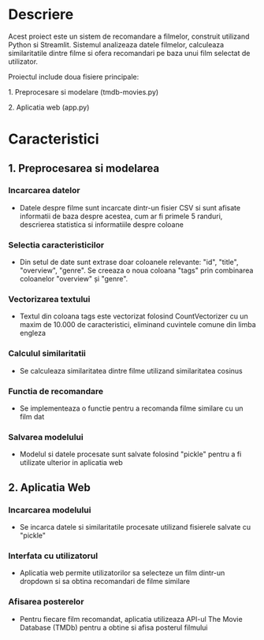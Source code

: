 <h1>Descriere</h1>
<p>Acest proiect este un sistem de recomandare a filmelor, construit utilizand Python si Streamlit. Sistemul analizeaza datele filmelor, calculeaza similaritatile dintre filme si ofera recomandari pe baza unui film selectat de utilizator.</p>
<p>Proiectul include doua fisiere principale:</p>
<p>1. Preprocesare si modelare (tmdb-movies.py)</p>
<p>2. Aplicatia web (app.py)</p>
<h1>Caracteristici</h1>
<h2>1. Preprocesarea si modelarea</h2>
<h3>Incarcarea datelor</h2>
<ul>
  <li>Datele despre filme sunt incarcate dintr-un fisier CSV si sunt afisate informatii de baza despre acestea, cum ar fi primele 5 randuri, descrierea statistica si informatiile despre coloane</li>
</ul>
<h3>Selectia caracteristicilor</h3> 
<ul>
  <li>Din setul de date sunt extrase doar coloanele relevante: "id", "title", "overview", "genre". Se creeaza o noua coloana "tags" prin combinarea coloanelor "overview" și "genre".</li>
</ul>
<h3>Vectorizarea textului</h3>
<ul>
  <li>Textul din coloana tags este vectorizat folosind CountVectorizer cu un maxim de 10.000 de caracteristici, eliminand cuvintele comune din limba engleza</li>
</ul>
<h3>Calculul similaritatii</h3>
<ul>
  <li>Se calculeaza similaritatea dintre filme utilizand similaritatea cosinus</li>
</ul>
<h3>Functia de recomandare</h3>
<ul>
  <li>Se implementeaza o functie pentru a recomanda filme similare cu un film dat</li>
</ul>
<h3>Salvarea modelului</h3>
<ul>
  <li>Modelul si datele procesate sunt salvate folosind "pickle" pentru a fi utilizate ulterior in aplicatia web</li>
</ul>
<h2>2. Aplicatia Web</h2>
<h3>Incarcarea modelului</h3>
<ul>
  <li>Se incarca datele si similaritatile procesate utilizand fisierele salvate cu "pickle"</li>
</ul>
<h3>Interfata cu utilizatorul</h3>
<ul>
  <li>Aplicatia web permite utilizatorilor sa selecteze un film dintr-un dropdown si sa obtina recomandari de filme similare</li>
</ul>
<h3>Afisarea posterelor</h3>
<ul>
  <li>Pentru fiecare film recomandat, aplicatia utilizeaza API-ul The Movie Database (TMDb) pentru a obtine si afisa posterul filmului</li>
</ul>
